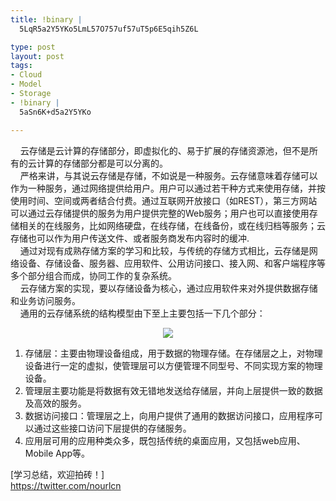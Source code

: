 ```yaml
--- 
title: !binary |
  5LqR5a2Y5YKo5LmL57O757uf57uT5p6E5qih5Z6L

type: post
layout: post
tags: 
- Cloud
- Model
- Storage
- !binary |
  5aSn6K+d5a2Y5YKo

---
```

    云存储是云计算的存储部分，即虚拟化的、易于扩展的存储资源池，但不是所有的云计算的存储部分都是可以分离的。<br />    严格来讲，与其说云存储是存储，不如说是一种服务。云存储意味着存储可以作为一种服务，通过网络提供给用户。用户可以通过若干种方式来使用存储，并按使用时间、空间或两者结合付费。通过互联网开放接口（如REST），第三方网站可以通过云存储提供的服务为用户提供完整的Web服务；用户也可以直接使用存储相关的在线服务，比如网络硬盘，在线存储，在线备份，或在线归档等服务；云存储也可以作为用户传送文件、或者服务商发布内容时的缓冲.<br />    通过对现有成熟存储方案的学习和比较，与传统的存储方式相比，云存储是网络设备、存储设备、服务器、应用软件、公用访问接口、接入网、和客户端程序等多个部分组合而成，协同工作的复杂系统。<br />    云存储方案的实现，要以存储设备为核心，通过应用软件来对外提供数据存储和业务访问服务。<br />    通用的云存储系统的结构模型由下至上主要包括一下几个部分：<br /><div style="clear: both; text-align: center;"><a href="http://1.bp.blogspot.com/-HM-6oyBL4Y8/TszcFvVAZeI/AAAAAAAAASw/qCK3FCWM6hI/s1600/cloud+storage.PNG" style="margin-left: 1em; margin-right: 1em;"><img border="0" src="http://1.bp.blogspot.com/-HM-6oyBL4Y8/TszcFvVAZeI/AAAAAAAAASw/qCK3FCWM6hI/s1600/cloud+storage.PNG" /></a></div><ol><li>存储层：主要由物理设备组成，用于数据的物理存储。在存储层之上，对物理设备进行一定的虚拟，使管理层可以方便管理不同型号、不同实现方案的物理设备。</li><li>管理层主要功能是将数据有效无错地发送给存储层，并向上层提供一致的数据及高效的服务。</li><li>数据访问接口：管理层之上，向用户提供了通用的数据访问接口，应用程序可以通过这些接口访问下层提供的存储服务。</li><li>应用层可用的应用种类众多，既包括传统的桌面应用，又包括web应用、Mobile App等。</li></ol>[学习总结，欢迎拍砖！]<br /><a href="https://twitter.com/nourlcn">https://twitter.com/nourlcn</a>
